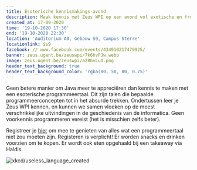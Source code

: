 ```yaml
---
title: Esoterische kennismakings-avond
description: Maak kennis met Zeus WPI op een avond vol exotische en frustrerende programmeertalen
created_at: 17-09-2020
time: '19-10-2020 17:30'
end: '19-10-2020 22:30'
location: 'Auditorium A0, Gebouw S9, Campus Sterre'
locationlink: $s9
facebook: // www.facebook.com/events/434910217479925/
banner: zeus.ugent.be/zeuswpi/7k6hvPJw.webp
image: zeus.ugent.be/zeuswpi/a28GvLuO.png
header_text_background: true
header_text_background_color: 'rgba(80, 50, 80, 0.75)'
---
```


Geen betere manier om Java meer te appreciëren dan kennis te maken met een esoterische programmeertaal. Dit zijn talen die bepaalde programmeerconcepten tot in het absurde trekken. Ondertussen leer je Zeus WPI kennen, en kunnen we samen vloeken op de meest verschrikkelijke uitvindingen in de geschiedenis van de informatica. Geen voorkennis programmeren vereist (het is misschien zelfs beter).

Registreer je [hier][gandalf] om mee te genieten van alles wat een programmeertaal niet zou moeten zijn.
Registeren is verplicht!
Er worden snacks en drinken voorzien om te kopen. Er wordt ook eten opgehaald bij een takeaway via Haldis.

![xkcd/useless_language_created](https://zeus.ugent.be/zeuswpi/Sa7IfExB.png)

[gandalf]: https://event.fkgent.be/events/306
